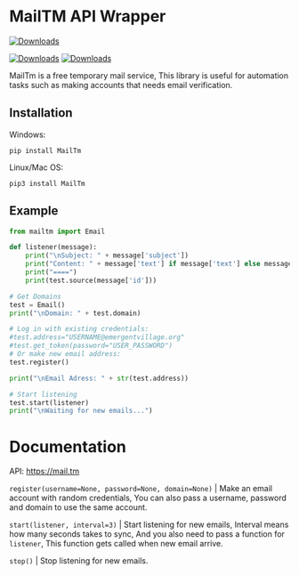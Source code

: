 # MailTM API Wrapper

[![Downloads](https://pepy.tech/badge/mailtm)](https://pepy.tech/project/mailtm)

[![Downloads](https://pepy.tech/badge/mailtm/month)](https://pepy.tech/project/mailtm)
[![Downloads](https://pepy.tech/badge/mailtm/week)](https://pepy.tech/project/mailtm)

MailTm is a free temporary mail service, This library is useful for automation tasks such as making accounts that needs email verification.

## Installation

Windows:

```
pip install MailTm
```

Linux/Mac OS:

```
pip3 install MailTm
```

## Example

```python
from mailtm import Email

def listener(message):
    print("\nSubject: " + message['subject'])
    print("Content: " + message['text'] if message['text'] else message['html'])
    print("====")
    print(test.source(message['id']))

# Get Domains
test = Email()
print("\nDomain: " + test.domain)

# Log in with existing credentials:
#test.address="USERNAME@emergentvillage.org"
#test.get_token(password="USER_PASSWORD")
# Or make new email address:
test.register()

print("\nEmail Adress: " + str(test.address))

# Start listening
test.start(listener)
print("\nWaiting for new emails...")
```

# Documentation

API: https://mail.tm

`register(username=None, password=None, domain=None)` | Make an email account with random credentials, You can also pass a username, password and domain to use the same account.

`start(listener, interval=3)` | Start listening for new emails, Interval means how many seconds takes to sync, And you also need to pass a function for `listener`, This function gets called when new email arrive.

`stop()` | Stop listening for new emails.
